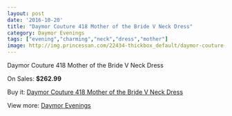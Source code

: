 ```yaml
---
layout: post
date: '2016-10-20'
title: "Daymor Couture 418 Mother of the Bride V Neck Dress"
category: Daymor Evenings
tags: ["evening","charming","neck","dress","mother"]
image: http://img.princessan.com/22434-thickbox_default/daymor-couture-418-mother-of-the-bride-v-neck-dress.jpg
---
```

Daymor Couture 418 Mother of the Bride V Neck Dress

On Sales: **$262.99**
<a href="https://www.princessan.com/en/daymor-evenings/10216-daymor-couture-418-mother-of-the-bride-v-neck-dress.html"><amp-img layout="responsive" width="600" height="600" src="//img.princessan.com/22434-thickbox_default/daymor-couture-418-mother-of-the-bride-v-neck-dress.jpg" alt="Daymor Couture 418 Mother of the Bride V Neck Dress 0" /></a>
<a href="https://www.princessan.com/en/daymor-evenings/10216-daymor-couture-418-mother-of-the-bride-v-neck-dress.html"><amp-img layout="responsive" width="600" height="600" src="//img.princessan.com/22435-thickbox_default/daymor-couture-418-mother-of-the-bride-v-neck-dress.jpg" alt="Daymor Couture 418 Mother of the Bride V Neck Dress 1" /></a>
<a href="https://www.princessan.com/en/daymor-evenings/10216-daymor-couture-418-mother-of-the-bride-v-neck-dress.html"><amp-img layout="responsive" width="600" height="600" src="//img.princessan.com/22436-thickbox_default/daymor-couture-418-mother-of-the-bride-v-neck-dress.jpg" alt="Daymor Couture 418 Mother of the Bride V Neck Dress 2" /></a>
<a href="https://www.princessan.com/en/daymor-evenings/10216-daymor-couture-418-mother-of-the-bride-v-neck-dress.html"><amp-img layout="responsive" width="600" height="600" src="//img.princessan.com/22437-thickbox_default/daymor-couture-418-mother-of-the-bride-v-neck-dress.jpg" alt="Daymor Couture 418 Mother of the Bride V Neck Dress 3" /></a>

Buy it: [Daymor Couture 418 Mother of the Bride V Neck Dress](https://www.princessan.com/en/daymor-evenings/10216-daymor-couture-418-mother-of-the-bride-v-neck-dress.html "Daymor Couture 418 Mother of the Bride V Neck Dress")

View more: [Daymor Evenings](https://www.princessan.com/en/17-daymor-evenings "Daymor Evenings")